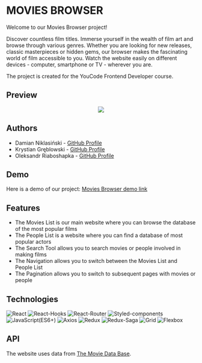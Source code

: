 # MOVIES BROWSER
Welcome to our Movies Browser project!

Discover countless film titles. Immerse yourself in the wealth of film art and browse through various genres. Whether you are looking for new releases, classic masterpieces or hidden gems, our browser makes the fascinating world of film accessible to you. Watch the website easily on different devices - computer, smartphone or TV - wherever you are.

The project is created for the YouCode Frontend Developer course. 
## Preview
<p align="center">
  <img src="https://i.postimg.cc/gc5RKmSY/readme-preview-size-600.gif" />
</p>

## Authors
- Damian Niklasiński - [GitHub Profile](https://github.com/Damian-Niklasinski)
- Krystian Gręblowski - [GitHub Profile](https://github.com/KrystianGreblowski)
- Oleksandr Riaboshapka - [GitHub Profile](https://github.com/Alekzann)

## Demo
Here is a demo of our project:
[Movies Browser demo link](https://krystiangreblowski.github.io/movies-browser/#/movies/main)

## Features
- The Movies List is our main website where you can browse the database of the most popular films
- The People List is a website where you can find a database of most popular actors
- The Search Tool allows you to search movies or people involved in making films
- The Navigation allows you to switch between the Movies List and People List
- The Pagination allows you to switch to subsequent pages with movies or people

## Technologies
<p>
<img alt="React" src="https://img.shields.io/badge/React-61DAFB?logo=React&logoColor=white&style=flat" />
<img alt="React-Hooks" src="https://img.shields.io/badge/React Hooks-0088CC?logo=React&logoColor=white&style=flat" />
<img alt="React-Router" src="https://img.shields.io/badge/React Router-CA4245?logo=React&logoColor=white&style=flat" />
<img alt="Styled-components" src="https://img.shields.io/badge/Styled Components-DB7093?logo=styled-components&logoColor=white&style=flat" />
<img alt="JavaScript(ES6+)" src="https://img.shields.io/badge/JavaScript(ES6+)-F7DF1E?logo=JavaScript&logoColor=white&style=flat" />
<img alt="Axios" src="https://img.shields.io/badge/Axios-5A29E46?logo=Axios&logoColor=white&style=flat" />
<img alt="Redux" src="https://img.shields.io/badge/Redux-764ABC?logo=Redux&logoColor=white&style=flat" />
<img alt="Redux-Saga" src="https://img.shields.io/badge/Redux Saga-999999?logo=Redux-Saga&logoColor=white&style=flat" />
<img alt="Grid" src="https://img.shields.io/badge/Grid-E61414?logo=CSS3&logoColor=white&style=flat" />
<img alt="Flexbox" src="https://img.shields.io/badge/Flexbox-7D00FF?logo=CSS3&logoColor=white&style=flat" />
</p>

## API

The website uses data from [The Movie Data Base](https://developer.themoviedb.org/).
